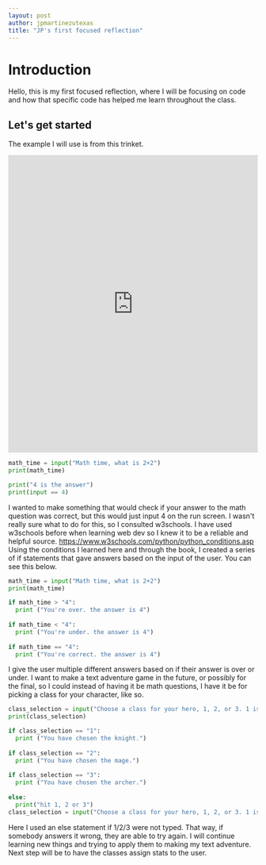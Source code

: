 ```yaml
---
layout: post
author: jpmartinezutexas
title: "JP's first focused reflection"
---
```


# Introduction
Hello, this is my first focused reflection, where I will be focusing on code and how that specific code has helped me learn throughout the class. 

## Let's get started

The  example I will use is from this trinket. 

<iframe src="https://trinket.io/embed/python/13465b094e" width="100%" height="600" frameborder="0" marginwidth="0" marginheight="0" allowfullscreen></iframe>

```python
math_time = input("Math time, what is 2+2")
print(math_time)

print("4 is the answer")
print(input == 4)
```
I wanted to make something that would check if your answer to the math question was correct, but this would just input 4 on the run screen. I wasn't really sure what to do for this, so I consulted w3schools. 
I have used w3schools before when learning web dev so I knew it to be a reliable and helpful source. 
https://www.w3schools.com/python/python_conditions.asp
Using the conditions I learned here and through the book, I created a series of if statements that gave answers based on the input of the user. You can see this below.

```python
math_time = input("Math time, what is 2+2")
print(math_time)

if math_time > "4":
  print ("You're over. the answer is 4")
  
if math_time < "4":
  print ("You're under. the answer is 4")
  
if math_time == "4":
  print ("You're correct. the answer is 4")
```

I give the user multiple different answers based on if their answer is over or under. I want to make a text adventure game in the future, or possibly for the final, so I could instead of having it be math questions, I have it be for picking a class for your character, like so.

```python
class_selection = input("Choose a class for your hero, 1, 2, or 3. 1 is knight, 2 is mage, 3 is archer.")
print(class_selection)

if class_selection == "1":
  print ("You have chosen the knight.")
  
if class_selection == "2":
  print ("You have chosen the mage.")
  
if class_selection == "3":
  print ("You have chosen the archer.")
  
else:
  print("hit 1, 2 or 3")
class_selection = input("Choose a class for your hero, 1, 2, or 3. 1 is knight, 2 is mage, 3 is archer.")
```

Here I used an else statement if 1/2/3 were not typed. That way, if somebody answers it wrong, they are able to try again.
I will continue learning new things and trying to apply them to making my text adventure. 
Next step will be to have the classes assign stats to the user. 
